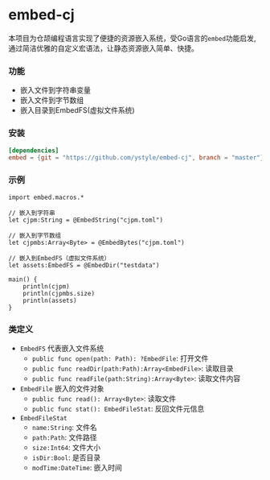 # embed-cj
本项目为仓颉编程语言实现了便捷的资源嵌入系统，受Go语言的`embed`功能启发, 通过简洁优雅的自定义宏语法，让静态资源嵌入简单、快捷。

### 功能
- 嵌入文件到字符串变量
- 嵌入文件到字节数组
- 嵌入目录到EmbedFS(虚拟文件系统)

### 安装
```toml
[dependencies]
embed = {git = "https://github.com/ystyle/embed-cj", branch = "master"}
```

### 示例

```
import embed.macros.*

// 嵌入到字符串
let cjpm:String = @EmbedString("cjpm.toml")

// 嵌入到字节数组
let cjpmbs:Array<Byte> = @EmbedBytes("cjpm.toml")

// 嵌入到EmbedFS（虚拟文件系统）
let assets:EmbedFS = @EmbedDir("testdata")

main() {
    println(cjpm)
    println(cjpmbs.size)
    println(assets)
}
```

### 类定义
- `EmbedFS` 代表嵌入文件系统
  - `public func open(path: Path): ?EmbedFile`: 打开文件
  - `public func readDir(path:Path):Array<EmbedFile>`: 读取目录
  - `public func readFile(path:String):Array<Byte>`: 读取文件内容
- `EmbedFile` 嵌入的文件对象
  - `public func read(): Array<Byte>`: 读取文件
  - `public func stat(): EmbedFileStat`: 反回文件元信息
- `EmbedFileStat`
  - `name:String`: 文件名
  - `path:Path`: 文件路径 
  - `size:Int64`: 文件大小
  - `isDir:Bool`: 是否目录
  - `modTime:DateTime`: 嵌入时间
